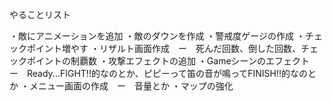 やることリスト

・敵にアニメーションを追加
・敵のダウンを作成
・警戒度ゲージの作成
・チェックポイント増やす
・リザルト画面作成　ー　死んだ回数、倒した回数、チェックポイントの制覇数
・攻撃エフェクトの追加
・Gameシーンのエフェクト　ー　Ready...FIGHT!!的なのとか、ピピーって笛の音が鳴ってFINISH!!的なのとか
・メニュー画面の作成　ー　音量とか
・マップの強化
